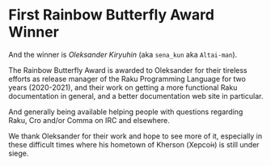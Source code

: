 # First Rainbow Butterfly Award Winner

And the winner is *Oleksander Kiryuhin* (aka `sena_kun` aka `Altai-man`).

The Rainbow Butterfly Award is awarded to Oleksander for their tireless efforts as release manager of the Raku Programming Language for two years (2020-2021), and their work on getting a more functional Raku documentation in general, and a better documentation web site in particular.

And generally being available helping people with questions regarding Raku, Cro and/or Comma on IRC and elsewhere.

We thank Oleksander for their work and hope to see more of it, especially in these difficult times where his hometown of Kherson (Херсо́н) is still under siege.
